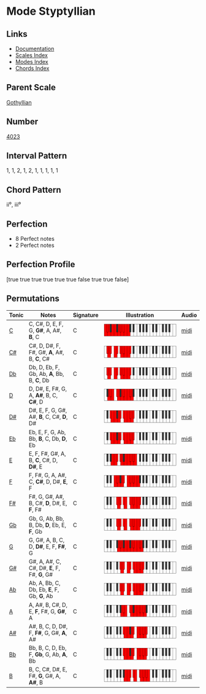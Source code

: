# Mode Styptyllian

## Links

- [Documentation](index.md)
- [Scales Index](Scales.md)
- [Modes Index](Modes.md)
- [Chords Index](Chords.md)

## Parent Scale

[Gothyllian](ScaleGothyllian.md)

## Number

[4023](https://ianring.com/musictheory/scales/4023)

## Interval Pattern

1, 1, 2, 1, 2, 1, 1, 1, 1, 1

## Chord Pattern

ii⁰, iii⁰

## Perfection

- 8 Perfect notes
- 2 Perfect notes

## Perfection Profile

[true true true true true true false true true false]

## Permutations

| Tonic | Notes | Signature | Illustration | Audio |
|-------|-------|-----------|--------------|-------|
| [C](ModeCNaturalStyptyllian.md) | C, C#, D, E, F, G, **G#**, A, A#, **B**, C | C | ![CNaturalStyptyllian](ModeCNaturalStyptyllian.png) | [midi](https://github.com/edipermadi/music/blob/main/docs/ModeCNaturalStyptyllian.mid?raw=true) |
| [C#](ModeCSharpStyptyllian.md) | C#, D, D#, F, F#, G#, **A**, A#, B, **C**, C# | C | ![CSharpStyptyllian](ModeCSharpStyptyllian.png) | [midi](https://github.com/edipermadi/music/blob/main/docs/ModeCSharpStyptyllian.mid?raw=true) |
| [Db](ModeDFlatStyptyllian.md) | Db, D, Eb, F, Gb, Ab, **A**, Bb, B, **C**, Db | C | ![DFlatStyptyllian](ModeDFlatStyptyllian.png) | [midi](https://github.com/edipermadi/music/blob/main/docs/ModeDFlatStyptyllian.mid?raw=true) |
| [D](ModeDNaturalStyptyllian.md) | D, D#, E, F#, G, A, **A#**, B, C, **C#**, D | C | ![DNaturalStyptyllian](ModeDNaturalStyptyllian.png) | [midi](https://github.com/edipermadi/music/blob/main/docs/ModeDNaturalStyptyllian.mid?raw=true) |
| [D#](ModeDSharpStyptyllian.md) | D#, E, F, G, G#, A#, **B**, C, C#, **D**, D# | C | ![DSharpStyptyllian](ModeDSharpStyptyllian.png) | [midi](https://github.com/edipermadi/music/blob/main/docs/ModeDSharpStyptyllian.mid?raw=true) |
| [Eb](ModeEFlatStyptyllian.md) | Eb, E, F, G, Ab, Bb, **B**, C, Db, **D**, Eb | C | ![EFlatStyptyllian](ModeEFlatStyptyllian.png) | [midi](https://github.com/edipermadi/music/blob/main/docs/ModeEFlatStyptyllian.mid?raw=true) |
| [E](ModeENaturalStyptyllian.md) | E, F, F#, G#, A, B, **C**, C#, D, **D#**, E | C | ![ENaturalStyptyllian](ModeENaturalStyptyllian.png) | [midi](https://github.com/edipermadi/music/blob/main/docs/ModeENaturalStyptyllian.mid?raw=true) |
| [F](ModeFNaturalStyptyllian.md) | F, F#, G, A, A#, C, **C#**, D, D#, **E**, F | C | ![FNaturalStyptyllian](ModeFNaturalStyptyllian.png) | [midi](https://github.com/edipermadi/music/blob/main/docs/ModeFNaturalStyptyllian.mid?raw=true) |
| [F#](ModeFSharpStyptyllian.md) | F#, G, G#, A#, B, C#, **D**, D#, E, **F**, F# | C | ![FSharpStyptyllian](ModeFSharpStyptyllian.png) | [midi](https://github.com/edipermadi/music/blob/main/docs/ModeFSharpStyptyllian.mid?raw=true) |
| [Gb](ModeGFlatStyptyllian.md) | Gb, G, Ab, Bb, B, Db, **D**, Eb, E, **F**, Gb | C | ![GFlatStyptyllian](ModeGFlatStyptyllian.png) | [midi](https://github.com/edipermadi/music/blob/main/docs/ModeGFlatStyptyllian.mid?raw=true) |
| [G](ModeGNaturalStyptyllian.md) | G, G#, A, B, C, D, **D#**, E, F, **F#**, G | C | ![GNaturalStyptyllian](ModeGNaturalStyptyllian.png) | [midi](https://github.com/edipermadi/music/blob/main/docs/ModeGNaturalStyptyllian.mid?raw=true) |
| [G#](ModeGSharpStyptyllian.md) | G#, A, A#, C, C#, D#, **E**, F, F#, **G**, G# | C | ![GSharpStyptyllian](ModeGSharpStyptyllian.png) | [midi](https://github.com/edipermadi/music/blob/main/docs/ModeGSharpStyptyllian.mid?raw=true) |
| [Ab](ModeAFlatStyptyllian.md) | Ab, A, Bb, C, Db, Eb, **E**, F, Gb, **G**, Ab | C | ![AFlatStyptyllian](ModeAFlatStyptyllian.png) | [midi](https://github.com/edipermadi/music/blob/main/docs/ModeAFlatStyptyllian.mid?raw=true) |
| [A](ModeANaturalStyptyllian.md) | A, A#, B, C#, D, E, **F**, F#, G, **G#**, A | C | ![ANaturalStyptyllian](ModeANaturalStyptyllian.png) | [midi](https://github.com/edipermadi/music/blob/main/docs/ModeANaturalStyptyllian.mid?raw=true) |
| [A#](ModeASharpStyptyllian.md) | A#, B, C, D, D#, F, **F#**, G, G#, **A**, A# | C | ![ASharpStyptyllian](ModeASharpStyptyllian.png) | [midi](https://github.com/edipermadi/music/blob/main/docs/ModeASharpStyptyllian.mid?raw=true) |
| [Bb](ModeBFlatStyptyllian.md) | Bb, B, C, D, Eb, F, **Gb**, G, Ab, **A**, Bb | C | ![BFlatStyptyllian](ModeBFlatStyptyllian.png) | [midi](https://github.com/edipermadi/music/blob/main/docs/ModeBFlatStyptyllian.mid?raw=true) |
| [B](ModeBNaturalStyptyllian.md) | B, C, C#, D#, E, F#, **G**, G#, A, **A#**, B | C | ![BNaturalStyptyllian](ModeBNaturalStyptyllian.png) | [midi](https://github.com/edipermadi/music/blob/main/docs/ModeBNaturalStyptyllian.mid?raw=true) |
